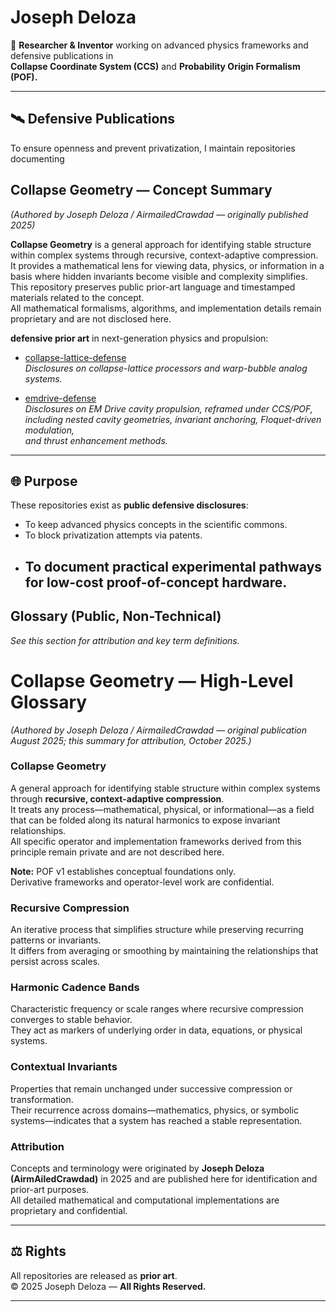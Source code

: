 # Joseph Deloza

🔬 **Researcher & Inventor** working on advanced physics frameworks and defensive publications in  
**Collapse Coordinate System (CCS)** and **Probability Origin Formalism (POF).**

---

## 🛰 Defensive Publications
To ensure openness and prevent privatization, I maintain repositories documenting  

## Collapse Geometry — Concept Summary  
*(Authored by Joseph Deloza / AirmailedCrawdad — originally published 2025)*  

**Collapse Geometry** is a general approach for identifying stable structure within complex systems through recursive, context-adaptive compression.  
It provides a mathematical lens for viewing data, physics, or information in a basis where hidden invariants become visible and complexity simplifies.  
This repository preserves public prior-art language and timestamped materials related to the concept.  
All mathematical formalisms, algorithms, and implementation details remain proprietary and are not disclosed here.

**defensive prior art** in next-generation physics and propulsion:

- [collapse-lattice-defense](https://github.com/airmailedcrawdad/collapse-lattice-defense)  
  *Disclosures on collapse-lattice processors and warp-bubble analog systems.*  

- [emdrive-defense](https://github.com/airmailedcrawdad/emdrive-defense)  
  *Disclosures on EM Drive cavity propulsion, reframed under CCS/POF,  
  including nested cavity geometries, invariant anchoring, Floquet-driven modulation,  
  and thrust enhancement methods.*  

---

## 🌐 Purpose
These repositories exist as **public defensive disclosures**:  
- To keep advanced physics concepts in the scientific commons.  
- To block privatization attempts via patents.  
- To document practical experimental pathways for low-cost proof-of-concept hardware.
  ---
## Glossary (Public, Non-Technical)
*See this section for attribution and key term definitions.*


# Collapse Geometry — High-Level Glossary  
*(Authored by Joseph Deloza / AirmailedCrawdad — original publication August 2025; this summary for attribution, October 2025.)*

### Collapse Geometry
A general approach for identifying stable structure within complex systems through **recursive, context-adaptive compression**.  
It treats any process—mathematical, physical, or informational—as a field that can be folded along its natural harmonics to expose invariant relationships.  
All specific operator and implementation frameworks derived from this principle remain private and are not described here.

**Note:** POF v1 establishes conceptual foundations only.  
Derivative frameworks and operator-level work are confidential.

### Recursive Compression
An iterative process that simplifies structure while preserving recurring patterns or invariants.  
It differs from averaging or smoothing by maintaining the relationships that persist across scales.

### Harmonic Cadence Bands
Characteristic frequency or scale ranges where recursive compression converges to stable behavior.  
They act as markers of underlying order in data, equations, or physical systems.

### Contextual Invariants
Properties that remain unchanged under successive compression or transformation.  
Their recurrence across domains—mathematics, physics, or symbolic systems—indicates that a system has reached a stable representation.


### Attribution
Concepts and terminology were originated by **Joseph Deloza (AirmAiledCrawdad)** in 2025 and are published here for identification and prior-art purposes.  
All detailed mathematical and computational implementations are proprietary and confidential.



---

## ⚖️ Rights
All repositories are released as **prior art**.  
© 2025 Joseph Deloza — **All Rights Reserved.**

---
